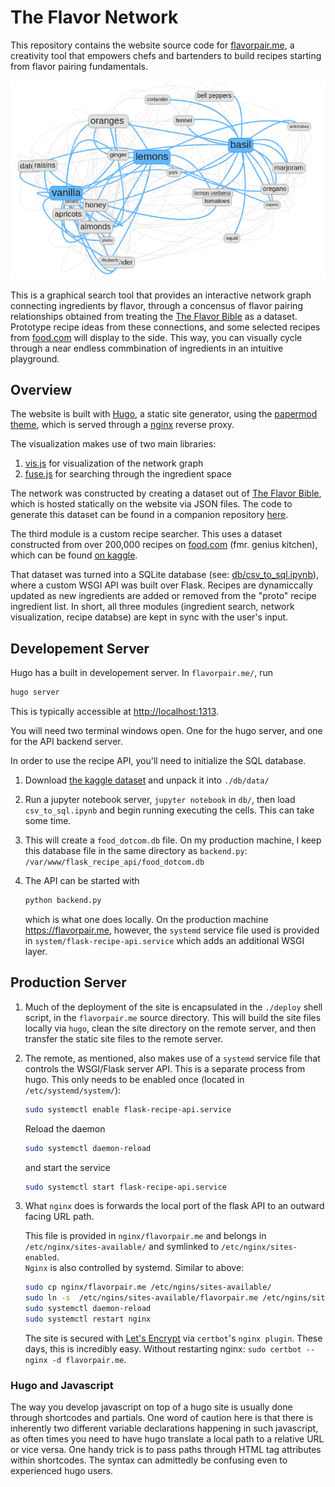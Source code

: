 # The Flavor Network

This repository contains the website source code for 
[flavorpair.me](https://flavorpair.me),
a creativity tool that empowers chefs and bartenders to build recipes starting from flavor pairing fundamentals.

![A network graph showing the interconnectivity of Lemon, Basil, and Vanilla with other ingredients](flavorpair.me/content/lemon-basil-vanilla.png)

This is a graphical search tool that provides an interactive network graph connecting ingredients by flavor, through a concensus of flavor pairing relationships obtained from treating the [The Flavor Bible](https://karenandandrew.com/books/the-flavor-bible/) as a dataset.  Prototype recipe ideas from these connections, and some selected recipes from 
[food.com](https://food.com) will display to the side.  This way, you can visually cycle through a near endless commbination of ingredients in an intuitive playground.

## Overview

The website is built with [Hugo](https://gohugo.io), a static site generator, using the 
[papermod theme](https://github.com/adityatelange/hugo-PaperMod/),
which is served through a [nginx](https://nginx) reverse proxy.

The visualization makes use of two main libraries: 

1. [vis.js](https://visjs.org) for visualization of the network graph
2. [fuse.js](https://www.fusejs.io/) for searching through the ingredient space

The network was constructed by creating a dataset out of [The Flavor Bible](https://karenandandrew.com/books/the-flavor-bible/), which is hosted statically on the website via JSON files.
The code to generate this dataset can be found in a companion repository [here](https://github.com/brege/flavor-project). 

The third module is a custom recipe searcher. This uses a dataset constructed from over 200,000 recipes on [food.com](https://food.com) (fmr. genius kitchen), which can be found [on kaggle](https://www.kaggle.com/datasets/shuyangli94/food-com-recipes-and-user-interactions).

That dataset was turned into a SQLite database (see: [db/csv_to_sql.ipynb](db/csv_to_sql.ipynb)), where a custom WSGI API was built over Flask.
Recipes are dynamiccally updated as new ingredients are added or removed from the "proto" recipe ingredient list.
In short, all three modules (ingredient search, network visualization, recipe databse) are kept in sync with the user's input.

## Developement Server

Hugo has a built in developement server.  In `flavorpair.me/`, run 
```bash
hugo server
``` 

This is typically accessible at [http://localhost:1313](http://localhost:1313).

You will need two terminal windows open.  One for the hugo server, and one for the API backend server.

In order to use the recipe API, you'll need to initialize the SQL database.

1. Download [the kaggle dataset](https://www.kaggle.com/datasets/shuyangli94/food-com-recipes-and-user-interactions) and unpack it into `./db/data/`

2. Run a jupyter notebook server, `jupyter notebook` in `db/`, then load `csv_to_sql.ipynb` and begin running executing the cells.  This can take some time.

3. This will create a `food_dotcom.db` file.  On my production machine, I keep this database file in the same directory as `backend.py`: `/var/www/flask_recipe_api/food_dotcom.db`

4. The API can be started with
    ``` bash
    python backend.py
    ```
    which is what one does locally.  On the production machine https://flavorpair.me, however, the `systemd` service file used is provided in `system/flask-recipe-api.service` which adds an additional WSGI layer.

## Production Server

1. Much of the deployment of the site is encapsulated in the `./deploy` shell script, in the `flavorpair.me` source directory. 
This will build the site files locally via `hugo`, clean the site directory on the remote server, and then transfer the static site files to the remote server. 

2. The remote, as mentioned, also makes use of a `systemd` service file that controls the WSGI/Flask server API.  This is a separate process from hugo.  This only needs to be enabled once (located in `/etc/systemd/system/`):
    ```bash
    sudo systemctl enable flask-recipe-api.service
    ```
    Reload the daemon
    ```bash
    sudo systemctl daemon-reload
    ```
    and start the service
    ```bash
    sudo systemctl start flask-recipe-api.service
    ```
3. What `nginx` does is forwards the local port of the flask API to an outward facing URL path. 
    
    This file is provided in `nginx/flavorpair.me` and belongs in `/etc/nginx/sites-available/` and symlinked to `/etc/nginx/sites-enabled`.  
`Nginx` is also controlled by systemd.
    Similar to above:
    ```bash
    sudo cp nginx/flavorpair.me /etc/ngins/sites-available/
    sudo ln -s  /etc/ngins/sites-available/flavorpair.me /etc/ngins/sites-enabled/flavorpair.me
    sudo systemctl daemon-reload
    sudo systemctl restart nginx
    ```

    The site is secured with [Let's Encrypt](https://letsencrypt.org) via `certbot`'s `nginx plugin`.  These days, this is incredibly easy. Without restarting nginx: `sudo certbot --nginx -d flavorpair.me`.

### Hugo and Javascript

The way you develop javascript on top of a hugo site is usually done through shortcodes and partials. 
One word of caution here is that there is inherently two different variable declarations happening in such javascript, as often times you need to have hugo translate a local path to a relative URL or vice versa. 
One handy trick is to pass paths through HTML tag attributes within shortcodes.
The syntax can admittedly be confusing even to experienced hugo users.



